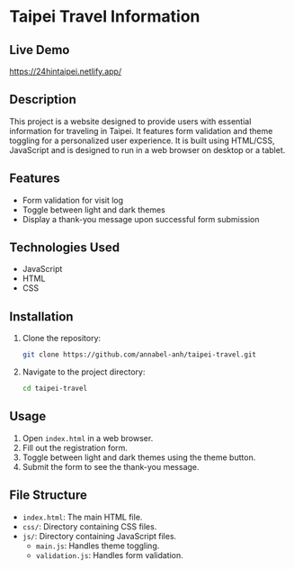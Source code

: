 # Taipei Travel Information

## Live Demo
https://24hintaipei.netlify.app/

## Description
This project is a website designed to provide users with essential information for traveling in Taipei. It 
features form validation and theme toggling for a personalized user experience. It is built using HTML/CSS, 
JavaScript and is designed to run in a web browser on desktop or a tablet.

## Features
- Form validation for visit log
- Toggle between light and dark themes
- Display a thank-you message upon successful form submission

## Technologies Used
- JavaScript
- HTML
- CSS

## Installation
1. Clone the repository:
    ```sh
    git clone https://github.com/annabel-anh/taipei-travel.git
    ```
2. Navigate to the project directory:
    ```sh
    cd taipei-travel
    ```

## Usage
1. Open `index.html` in a web browser.
2. Fill out the registration form.
3. Toggle between light and dark themes using the theme button.
4. Submit the form to see the thank-you message.

## File Structure
- `index.html`: The main HTML file.
- `css/`: Directory containing CSS files.
- `js/`: Directory containing JavaScript files.
    - `main.js`: Handles theme toggling.
    - `validation.js`: Handles form validation.